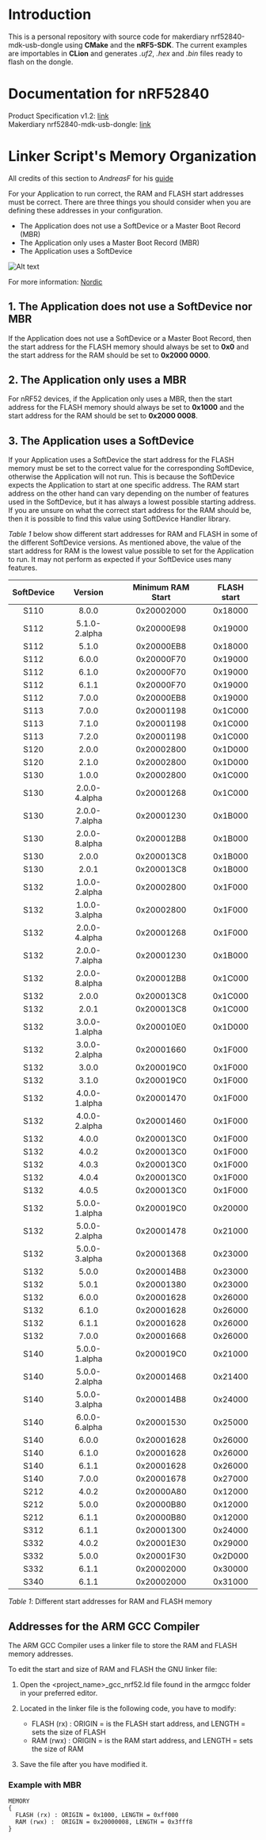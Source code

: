 # Introduction
This is a personal repository with source code for makerdiary nrf52840-mdk-usb-dongle using **CMake** and the **nRF5-SDK**. The current examples are importables in **CLion** and generates *.uf2*, *.hex* and *.bin* files ready to flash on the dongle.

# Documentation for **nRF52840**
Product Specification v1.2: [link](https://infocenter.nordicsemi.com/pdf/nRF52840_PS_v1.2.pdf)  
Makerdiary nrf52840-mdk-usb-dongle: [link](https://github.com/makerdiary/nrf52840-mdk-usb-dongle)

# Linker Script's Memory Organization

All credits of this section to *AndreasF* for his [guide](https://devzone.nordicsemi.com/nordic/short-range-guides/b/getting-started/posts/adjustment-of-ram-and-flash-memory)

For your Application to run correct, the RAM and FLASH start addresses must be correct. There are three things you should consider when you are defining these addresses in your configuration.

- The Application does not use a SoftDevice or a Master Boot Record (MBR)
- The Application only uses a Master Boot Record (MBR)
- The Application uses a SoftDevice

![Alt text](https://infocenter.nordicsemi.com/topic/sds_s140/SDS/s1xx/mbr_bootloader/images/master_boot_record_s132.svg?sanitize=true)

For more information: [Nordic](https://infocenter.nordicsemi.com/index.jsp?topic=%2Fsds_s140%2FSDS%2Fs1xx%2Fmbr_bootloader%2Fmbr_bootloader.html&anchor=mbr_bootloader)

## 1. The Application does not use a SoftDevice nor MBR
If the Application does not use a SoftDevice or a Master Boot Record, then the start address for the FLASH memory should always be set to **0x0** and the start address for the RAM should be set to **0x2000 0000**.

## 2. The Application only uses a MBR
For nRF52 devices, if the Application only uses a MBR, then the start address for the FLASH memory should always be set to **0x1000** and the start address for the RAM should be set to **0x2000 0008**.

## 3. The Application uses a SoftDevice
If your Application uses a SoftDevice the start address for the FLASH memory must be set to the correct value for the corresponding SoftDevice, otherwise the Application will not run. This is because the SoftDevice expects the Application to start at one specific address. The RAM start address on the other hand can vary depending on the number of features used in the SoftDevice, but it has always a lowest possible starting address. If you are unsure on what the correct start address for the RAM should be, then it is possible to find this value using  SoftDevice Handler library.

*Table 1* below show different start addresses for RAM and FLASH in some of the different SoftDevice versions. As mentioned above, the value of the start address for RAM is the lowest value possible to set for the Application to run. It may not perform as expected if your SoftDevice uses many features.

|**SoftDevice**|**Version**|**Minimum RAM Start**|**FLASH start**|
|:---:|:---:|:---:|:---:|
|S110|8.0.0|0x20002000|0x18000|
|S112|5.1.0-2.alpha|0x20000E98|0x19000|
|S112|5.1.0|0x20000EB8|0x18000|
|S112|6.0.0|0x20000F70|0x19000|
|S112|6.1.0|0x20000F70|0x19000|
|S112|6.1.1|0x20000F70|0x19000|
|S112|7.0.0|0x20000EB8|0x19000|
|S113|7.0.0|0x20001198|0x1C000|
|S113|7.1.0|0x20001198|0x1C000|
|S113|7.2.0|0x20001198|0x1C000|
|S120|2.0.0|0x20002800|0x1D000|
|S120|2.1.0|0x20002800|0x1D000|
|S130|1.0.0|0x20002800|0x1C000|
|S130|2.0.0-4.alpha|0x20001268|0x1C000|
|S130|2.0.0-7.alpha|0x20001230|0x1B000|
|S130|2.0.0-8.alpha|0x200012B8|0x1B000|
|S130|2.0.0|0x200013C8|0x1B000|
|S130|2.0.1|0x200013C8|0x1B000|
|S132|1.0.0-2.alpha|0x20002800|0x1F000|
|S132|1.0.0-3.alpha|0x20002800|0x1F000|
|S132|2.0.0-4.alpha|0x20001268|0x1F000|
|S132|2.0.0-7.alpha|0x20001230|0x1B000|
|S132|2.0.0-8.alpha|0x200012B8|0x1C000|
|S132|2.0.0|0x200013C8|0x1C000|
|S132|2.0.1|0x200013C8|0x1C000|
|S132|3.0.0-1.alpha|0x200010E0|0x1D000|
|S132|3.0.0-2.alpha|0x20001660|0x1F000|
|S132|3.0.0|0x200019C0|0x1F000|
|S132|3.1.0|0x200019C0|0x1F000|
|S132|4.0.0-1.alpha|0x20001470|0x1F000|
|S132|4.0.0-2.alpha|0x20001460|0x1F000|
|S132|4.0.0|0x200013C0|0x1F000|
|S132|4.0.2|0x200013C0|0x1F000|
|S132|4.0.3|0x200013C0|0x1F000|
|S132|4.0.4|0x200013C0|0x1F000|
|S132|4.0.5|0x200013C0|0x1F000|
|S132|5.0.0-1.alpha|0x200019C0|0x20000|
|S132|5.0.0-2.alpha|0x20001478|0x21000|
|S132|5.0.0-3.alpha|0x20001368|0x23000|
|S132|5.0.0|0x200014B8|0x23000|
|S132|5.0.1|0x20001380|0x23000|
|S132|6.0.0|0x20001628|0x26000|
|S132|6.1.0|0x20001628|0x26000|
|S132|6.1.1|0x20001628|0x26000|
|S132|7.0.0|0x20001668|0x26000|
|S140|5.0.0-1.alpha|0x200019C0|0x21000|
|S140|5.0.0-2.alpha|0x20001468|0x21400|
|S140|5.0.0-3.alpha|0x200014B8|0x24000|
|S140|6.0.0-6.alpha|0x20001530|0x25000|
|S140|6.0.0|0x20001628|0x26000|
|S140|6.1.0|0x20001628|0x26000|
|S140|6.1.1|0x20001628|0x26000|
|S140|7.0.0|0x20001678|0x27000|
|S212|4.0.2|0x20000A80|0x12000|
|S212|5.0.0|0x20000B80|0x12000|
|S212|6.1.1|0x20000B80|0x12000|
|S312|6.1.1|0x20001300|0x24000|
|S332|4.0.2|0x20001E30|0x29000|
|S332|5.0.0|0x20001F30|0x2D000|
|S332|6.1.1|0x20002000|0x30000|
|S340|6.1.1|0x20002000|0x31000|

*Table 1*: Different start addresses for RAM and FLASH memory

## Addresses for the ARM GCC Compiler
The ARM GCC Compiler uses a linker file to store the RAM and FLASH memory addresses.

To edit the start and size of RAM and FLASH the GNU linker file:

1. Open the <project_name>_gcc_nrf52.ld file found in the armgcc folder in your preferred editor.

2. Located in the linker file is the following code, you have to modify:
   - FLASH (rx) : ORIGIN = is the FLASH start address, and LENGTH = sets the size of FLASH
   - RAM (rwx) :  ORIGIN = is the RAM start address, and LENGTH = sets the size of RAM

3. Save the file after you have modified it.

### Example with MBR
```
MEMORY
{
  FLASH (rx) : ORIGIN = 0x1000, LENGTH = 0xff000
  RAM (rwx) :  ORIGIN = 0x20000008, LENGTH = 0x3fff8
}
```
